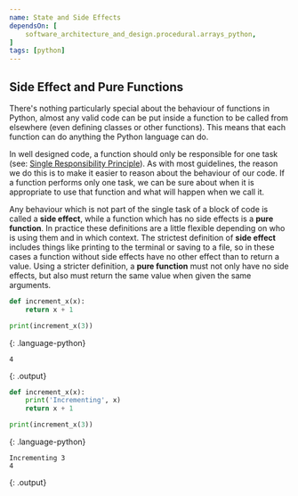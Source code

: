 ```yaml
---
name: State and Side Effects
dependsOn: [
    software_architecture_and_design.procedural.arrays_python,
]
tags: [python]
---
```




## Side Effect and Pure Functions

There's nothing particularly special about the behaviour of functions in Python,
almost any valid code can be put inside a function to be called from elsewhere
(even defining classes or other functions).  This means that each function can
do anything the Python language can do.

In well designed code, a function should only be responsible for one task (see:
[Single Responsibility Principle](https://en.wikipedia.org/wiki/Single-responsibility_principle)).  As
with most guidelines, the reason we do this is to make it easier to reason about
the behaviour of our code.  If a function performs only one task, we can be sure
about when it is appropriate to use that function and what will happen when we
call it.

Any behaviour which is not part of the single task of a block of code is called
a **side effect**, while a function which has no side effects is a **pure
function**.  In practice these definitions are a little flexible depending on
who is using them and in which context.  The strictest definition of **side
effect** includes things like printing to the terminal or saving to a file, so
in these cases a function without side effects have no other effect than to
return a value.  Using a stricter definition, a **pure function** must not only
have no side effects, but also must return the same value when given the same
arguments.

~~~ python
def increment_x(x):
    return x + 1

print(increment_x(3))
~~~
{: .language-python}

~~~
4
~~~
{: .output}

~~~ python
def increment_x(x):
    print('Incrementing', x)
    return x + 1

print(increment_x(3))
~~~
{: .language-python}

~~~
Incrementing 3
4
~~~
{: .output}
